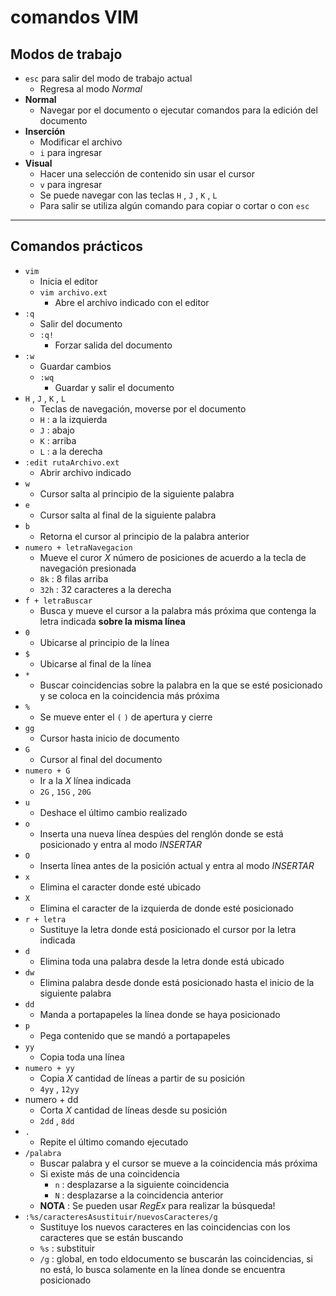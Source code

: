 # comandos VIM

## Modos de trabajo
- `esc` para salir del modo de trabajo actual
    * Regresa al modo _Normal_
- __Normal__
    * Navegar por el documento o ejecutar comandos para la edición del documento
- __Inserción__
    * Modificar el archivo
    * `i` para ingresar
- __Visual__
    * Hacer una selección de contenido sin usar el cursor
    * `v` para ingresar
    * Se puede navegar con las teclas `H` , `J` , `K` , `L`
    * Para salir se utiliza algún comando para copiar o cortar o con `esc`

---
## Comandos prácticos
- `vim`
    * Inicia el editor
    * `vim archivo.ext`
        + Abre el archivo indicado con el editor
- `:q`
    * Salir del documento
    * `:q!`
        + Forzar salida del documento
- `:w`
    * Guardar cambios
    * `:wq`
        + Guardar y salir el documento
- `H` , `J` , `K` , `L`
    * Teclas de navegación, moverse por el documento
    * `H` : a la izquierda
    * `J` : abajo
    * `K` : arriba
    * `L` : a la derecha
- `:edit rutaArchivo.ext`
    * Abrir archivo indicado
- `w`
    * Cursor salta al principio de la siguiente palabra
- `e`
    * Cursor salta al final de la siguiente palabra
- `b`
    * Retorna el cursor al principio de la palabra anterior
- `numero + letraNavegacion`
    * Mueve el curor _X_ número de posiciones de acuerdo a la tecla de navegación presionada
    * `8k` : 8 filas arriba
    * `32h` : 32 caracteres a la derecha
- `f + letraBuscar`
    * Busca y mueve el cursor a la palabra más próxima que contenga la letra indicada __sobre la misma línea__
- `0`
    * Ubicarse al principio de la línea
- `$`
    * Ubicarse al final de la línea
- `*`
    * Buscar coincidencias sobre la palabra en la que se esté posicionado y se coloca en la coincidencia más próxima
- `%`
    * Se mueve enter el `(` `)` de apertura y cierre
- `gg`
    * Cursor hasta inicio de documento
- `G`
    * Cursor al final del documento
- `numero + G`
    * Ir a la _X_ línea indicada
    * `2G` , `15G` , `20G`
- `u`
    * Deshace el último cambio realizado
- `o`
    * Inserta una nueva línea despúes del renglón donde se está posicionado y entra al modo _INSERTAR_
- `O`
    * Inserta línea antes de la posición actual y entra al modo _INSERTAR_
- `x`
    * Elimina el caracter donde esté ubicado
- `X`
    * Elimina el caracter de la izquierda de donde esté posicionado
- `r + letra`
    * Sustituye la letra donde está posicionado el cursor por la letra indicada
- `d`
    * Elimina toda una palabra desde la letra donde está ubicado
- `dw`
    * Elimina palabra desde donde está posicionado hasta el inicio de la siguiente palabra
- `dd`
    * Manda a portapapeles la línea donde se haya posicionado
- `p`
    * Pega contenido que se mandó a portapapeles
- `yy`
    * Copia toda una línea
- `numero + yy`
    * Copia _X_ cantidad de líneas a partir de su posición
    * `4yy` , `12yy`
- numero + dd
    * Corta _X_ cantidad de líneas desde su posición
    * `2dd` , `8dd`
- `.`
    * Repite el último comando ejecutado
- `/palabra`
    * Buscar palabra y el cursor se mueve a la coincidencia más próxima
    * Si existe más de una coincidencia
        + `n` : desplazarse a la siguiente coincidencia
        + `N` : desplazarse a la coincidencia anterior
    * __NOTA__ : Se pueden usar _RegEx_ para realizar la búsqueda!
- `:%s/caracteresAsustituir/nuevosCaracteres/g`
    * Sustituye los nuevos caracteres en las coincidencias con los caracteres que se están buscando
    * `%s` : substituir
    * `/g` : global, en todo eldocumento se buscarán las coincidencias, si no está, lo busca solamente en la línea donde se encuentra posicionado